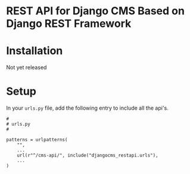 
REST API for Django CMS Based on Django REST Framework
======================================================


Installation
============

Not yet released


Setup
=====


In your ``urls.py`` file, add the following entry to include all the api's.

    #
    # urls.py
    #
    
    patterns = urlpatterns(
        "",
        ...
        url(r"^/cms-api/", include("djangocms_restapi.urls"),
        ...
    )


